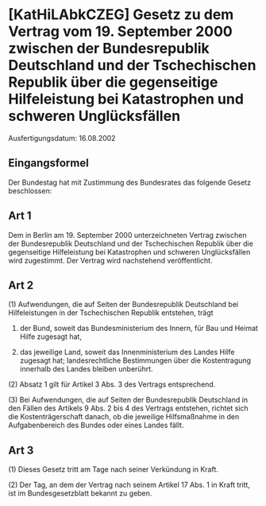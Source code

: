 # [KatHiLAbkCZEG] Gesetz zu dem Vertrag vom 19. September 2000 zwischen der Bundesrepublik Deutschland und der Tschechischen Republik über die gegenseitige Hilfeleistung bei Katastrophen und schweren Unglücksfällen

Ausfertigungsdatum: 16.08.2002

 

## Eingangsformel

Der Bundestag hat mit Zustimmung des Bundesrates das folgende Gesetz beschlossen:


## Art 1

Dem in Berlin am 19. September 2000 unterzeichneten Vertrag zwischen der Bundesrepublik Deutschland und der Tschechischen Republik über die gegenseitige Hilfeleistung bei Katastrophen und schweren Unglücksfällen wird zugestimmt. Der Vertrag wird nachstehend veröffentlicht.


## Art 2

(1) Aufwendungen, die auf Seiten der Bundesrepublik Deutschland bei Hilfeleistungen in der Tschechischen Republik entstehen, trägt

1. der Bund, soweit das Bundesministerium des Innern, für Bau und Heimat Hilfe zugesagt hat,

2. das jeweilige Land, soweit das Innenministerium des Landes Hilfe zugesagt hat; landesrechtliche Bestimmungen über die Kostentragung innerhalb des Landes bleiben unberührt.

(2) Absatz 1 gilt für Artikel 3 Abs. 3 des Vertrags entsprechend.

(3) Bei Aufwendungen, die auf Seiten der Bundesrepublik Deutschland in den Fällen des Artikels 9 Abs. 2 bis 4 des Vertrags entstehen, richtet sich die Kostenträgerschaft danach, ob die jeweilige Hilfsmaßnahme in den Aufgabenbereich des Bundes oder eines Landes fällt.


## Art 3

(1) Dieses Gesetz tritt am Tage nach seiner Verkündung in Kraft.

(2) Der Tag, an dem der Vertrag nach seinem Artikel 17 Abs. 1 in Kraft tritt, ist im Bundesgesetzblatt bekannt zu geben.
